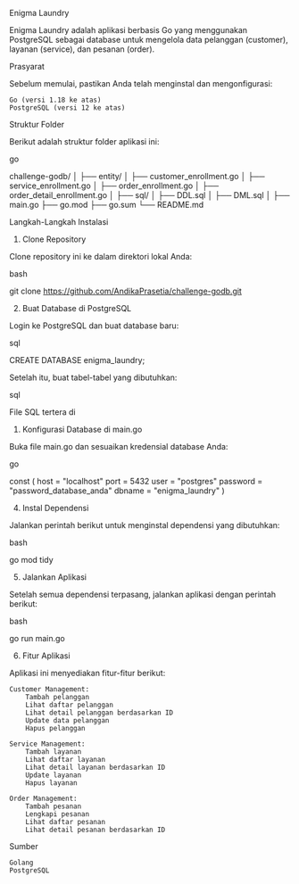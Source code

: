 Enigma Laundry

Enigma Laundry adalah aplikasi berbasis Go yang menggunakan PostgreSQL sebagai database untuk mengelola data pelanggan (customer), layanan (service), dan pesanan (order).

Prasyarat

Sebelum memulai, pastikan Anda telah menginstal dan mengonfigurasi:

    Go (versi 1.18 ke atas)
    PostgreSQL (versi 12 ke atas)

Struktur Folder

Berikut adalah struktur folder aplikasi ini:

go

challenge-godb/
│
├── entity/
│   ├── customer_enrollment.go
│   ├── service_enrollment.go
│   ├── order_enrollment.go
│   ├── order_detail_enrollment.go
│
├── sql/
│   ├── DDL.sql
│   ├── DML.sql
│
├── main.go
├── go.mod
├── go.sum
└── README.md

Langkah-Langkah Instalasi
1. Clone Repository

Clone repository ini ke dalam direktori lokal Anda:

bash

git clone https://github.com/AndikaPrasetia/challenge-godb.git

2. Buat Database di PostgreSQL

Login ke PostgreSQL dan buat database baru:

sql

CREATE DATABASE enigma_laundry;

Setelah itu, buat tabel-tabel yang dibutuhkan:

sql

File SQL tertera di 

1. Konfigurasi Database di main.go

Buka file main.go dan sesuaikan kredensial database Anda:

go

const (
    host     = "localhost"
    port     = 5432
    user     = "postgres"
    password = "password_database_anda"
    dbname   = "enigma_laundry"
)

4. Instal Dependensi

Jalankan perintah berikut untuk menginstal dependensi yang dibutuhkan:

bash

go mod tidy

5. Jalankan Aplikasi

Setelah semua dependensi terpasang, jalankan aplikasi dengan perintah berikut:

bash

go run main.go

6. Fitur Aplikasi

Aplikasi ini menyediakan fitur-fitur berikut:

    Customer Management:
        Tambah pelanggan
        Lihat daftar pelanggan
        Lihat detail pelanggan berdasarkan ID
        Update data pelanggan
        Hapus pelanggan

    Service Management:
        Tambah layanan
        Lihat daftar layanan
        Lihat detail layanan berdasarkan ID
        Update layanan
        Hapus layanan

    Order Management:
        Tambah pesanan
        Lengkapi pesanan
        Lihat daftar pesanan
        Lihat detail pesanan berdasarkan ID

Sumber

    Golang
    PostgreSQL